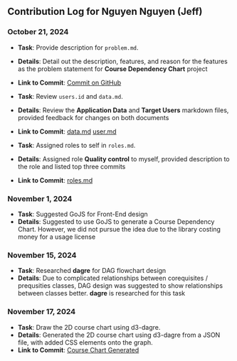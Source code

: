 ## Contribution Log for Nguyen Nguyen (Jeff)

### October 21, 2024
- **Task**: Provide description for `problem.md`.
- **Details**: Detail out the description, features, and reason for the features as the problem statement for **Course Dependency Chart** project
- **Link to Commit**: [Commit on GitHub](https://github.com/kitanome/course-dependency-chart/commit/f8cac5b956f1bf0738b9a4443edb70b3fda90d50)

- **Task**: Review `users.id` and `data.md`.
- **Details**: Review the **Application Data** and **Target Users** markdown files, provided feedback for changes on both documents
- **Link to Commit**: [data.md](https://github.com/kitanome/course-dependency-chart/commit/67b358c923da16ade8b3de408efbfd7b45d4c45c) [user.md](https://github.com/kitanome/course-dependency-chart/commit/536b9df4c128aeeac1eb55dace5bf01cedea20ca)

- **Task**: Assigned roles to self in `roles.md`.
- **Details**: Assigned role **Quality control** to myself, provided description to the role and listed top three commits
- **Link to Commit**: [roles.md](https://github.com/kitanome/course-dependency-chart/commit/b0bb709570a2598e61b1ab2435c7d62bdd7f4e3d)


### November 1, 2024

- **Task**: Suggested GoJS for Front-End design
- **Details**: Suggested to use GoJS to generate a Course Dependency Chart. However, we did not pursue the idea due to the library costing money for a usage license

### November 15, 2024

- **Task**: Researched **dagre** for DAG flowchart design
- **Details**: Due to complicated relationships between corequisites / prequsities classes, DAG design was suggested to show relationships between classes better. **dagre** is researched for this task

### November 17, 2024

- **Task**: Draw the 2D course chart using d3-dagre.
- **Details**: Generated the 2D course chart using d3-dagre from a JSON file, with added CSS elements onto the graph.
- **Link to Commit**: [Course Chart Generated](https://github.com/kitanome/course-dependency-chart/commit/90805e5f00770bb0b0efd8df4df1c4a1ec16d088)


